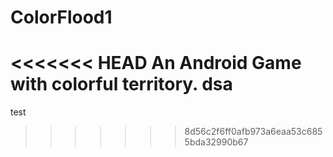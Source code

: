 # ColorFlood1
<<<<<<< HEAD
An Android Game with colorful territory.
dsa
=======
test
>>>>>>> 8d56c2f6ff0afb973a6eaa53c6855bda32990b67
